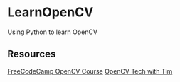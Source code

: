 # LearnOpenCV
Using Python to learn OpenCV
## Resources
[FreeCodeCamp OpenCV Course](https://www.youtube.com/watch?v=oXlwWbU8l2o&list=WL&index=6)
[OpenCV Tech with Tim](https://www.youtube.com/playlist?list=PLzMcBGfZo4-lUA8uGjeXhBUUzPYc6vZRn)